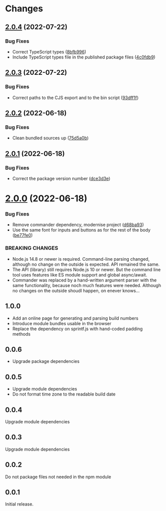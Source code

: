 # Changes

## [2.0.4](https://github.com/prantlf/build-number-generator/compare/v2.0.3...v2.0.4) (2022-07-22)

### Bug Fixes

* Correct TypeScript types ([8bfb996](https://github.com/prantlf/build-number-generator/commit/8bfb996e65220c96488f7a07980b7b05f8a7590a))
* Include TypeScript types file in the published package files ([4c0fdb9](https://github.com/prantlf/build-number-generator/commit/4c0fdb9719bcb60fec884888827f1305213b0291))

## [2.0.3](https://github.com/prantlf/build-number-generator/compare/v2.0.2...v2.0.3) (2022-07-22)

### Bug Fixes

* Correct paths to the CJS export and to the bin script ([93dff1f](https://github.com/prantlf/build-number-generator/commit/93dff1f4b000b5926db870ccdf302e27d3381554))

## [2.0.2](https://github.com/prantlf/build-number-generator/compare/v2.0.1...v2.0.2) (2022-06-18)

### Bug Fixes

* Clean bundled sources up ([75d5a0b](https://github.com/prantlf/build-number-generator/commit/75d5a0bf29509bddea70f6bddf344ea9d960e27c))

## [2.0.1](https://github.com/prantlf/build-number-generator/compare/v2.0.0...v2.0.1) (2022-06-18)

### Bug Fixes

* Correct the package version number ([dce3d3e](https://github.com/prantlf/build-number-generator/commit/dce3d3e894f11b72817ecd248afcb162d8d7c2db))

# [2.0.0](https://github.com/prantlf/build-number-generator/compare/v1.0.0...v2.0.0) (2022-06-18)

### Bug Fixes

* Remove commander dependency, modernise project ([d68ba93](https://github.com/prantlf/build-number-generator/commit/d68ba933bad75f135fb8e8f681dfd3d6ed75a99b))
* Use the same font for inputs and buttons as for the rest of the body ([be77fe0](https://github.com/prantlf/build-number-generator/commit/be77fe00d5639fc972f3dd6dfb1d63a43dbedda0))

### BREAKING CHANGES

* Node.js 14.8 or newer is required. Command-line parsing
changed, although no change on the outside is expected. API remained the
same.
* The API (library) still requires Node.js 10 or newer. But the command
  line tool uses features like ES module support and global async/await.
* Commander was replaced by a hand-written argument parser with the same
  functionality, because noch much features were needed. Although no
  changes on the outside shoudl happen, on enever knows...

## 1.0.0

* Add an online page for generating and parsing build numbers
* Introduce module bundles usable in the browser
* Replace the dependency on sprintf.js with hand-coded padding methods

## 0.0.6

* Upgrade package dependencies

## 0.0.5

* Upgrade module dependencies
* Do not format time zone to the readable build date

## 0.0.4

Upgrade module dependencies

## 0.0.3

Upgrade module dependencies

## 0.0.2

Do not package files not needed in the npm module

## 0.0.1

Initial release.
